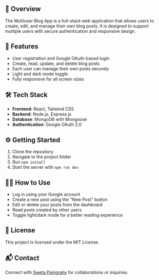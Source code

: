 ## 📌 Overview
The Multiuser Blog App is a full-stack web application that allows users to create, edit, and manage their own blog posts. It is designed to support multiple users with secure authentication and responsive design.

## 🎯 Features
- User registration and Google OAuth-based login
- Create, read, update, and delete blog posts
- Each user can manage their own posts securely
- Light and dark mode toggle
- Fully responsive for all screen sizes

## 🛠️ Tech Stack
- **Frontend**: React, Tailwind CSS
- **Backend**: Node.js, Express.js
- **Database**: MongoDB with Mongoose
- **Authentication**: Google OAuth 2.0

## ⚙️ Getting Started
1. Clone the repository  
2. Navigate to the project folder  
3. Run `npm install`  
4. Start the server with `npm run dev`

## 🧑‍💻 How to Use
- Log in using your Google account
- Create a new post using the "New Post" button
- Edit or delete your posts from the dashboard
- Read posts created by other users
- Toggle light/dark mode for a better reading experience

## 📝 License
This project is licensed under the MIT License.

## 📬 Contact
Connect with [Sweta Panigrahy](https://github.com/Swetapanigrahy) for collaborations or inquiries.
